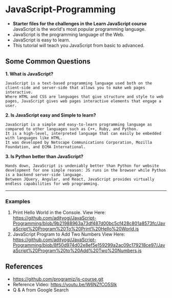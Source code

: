 # JavaScript-Programming

- **Starter files for the challenges in the Learn JavaScript course** JavaScript is the world's most popular programming language.
- JavaScript is the programming language of the Web.
- JavaScript is easy to learn.
- This tutorial will teach you JavaScript from basic to advanced.

## **Some Common Questions**

**1. What is JavaScript?**

```
JavaScript is a text-based programming language used both on the client-side and server-side that allows you to make web pages interactive.
Where HTML and CSS are languages that give structure and style to web pages, JavaScript gives web pages interactive elements that engage a user.
```

**2. Is JavaScript easy and Simple to learn?**

```
JavaScript is a simple and easy-to-learn programming language as compared to other languages such as C++, Ruby, and Python.
It is a high-level, interpreted language that can easily be embedded with languages like HTML.
It was developed by Netscape Communications Corporation, Mozilla Foundation, and ECMA International.
```

**3. Is Python better than JavaScript?**

```
Hands down, JavaScript is undeniably better than Python for website development for one simple reason: JS runs in the browser while Python is a backend server-side language.
Between JQuery, Angular, and React, JavaScript provides virtually endless capabilities for web programming.
```

---

### Examples

1. Print Hello World in the Console.
View Here: <https://github.com/adityogi/JavaScript-Programming/blob/9b21988963a73df487d00bc5cf428c801a8573fc/JavaScript%20Program%20To%20Print%20Hello%20World.js>
2. JavaScript Program to Add Two Numbers
View Here: <https://github.com/adityogi/JavaScript-Programming/blob/8f50d974d02e8ef5e159299a2ac09c179218ce97/JavaScript%20Program%20to%20Add%20Two%20Numbers.js>

## References

- <https://github.com/programiz/js-course.git>
- Reference Video: <https://youtu.be/W6NZfCO5SIk>
- Q & A from Google Search
